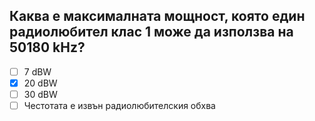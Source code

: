 ## Каква е максималната мощност, която един радиолюбител клас 1 може да използва на 50180 kHz?

<!-- Верният отговор е отбелязан с [X] -->

- [ ] 7 dBW
- [X] 20 dBW
- [ ] 30 dBW
- [ ] Честотата е извън радиолюбителския обхва
